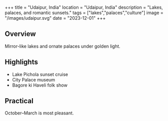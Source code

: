 +++
title = "Udaipur, India"
location = "Udaipur, India"
description = "Lakes, palaces, and romantic sunsets."
tags = ["lakes","palaces","culture"]
image = "/images/udaipur.svg"
date = "2023-12-01"
+++

## Overview
Mirror-like lakes and ornate palaces under golden light.

## Highlights
- Lake Pichola sunset cruise
- City Palace museum
- Bagore ki Haveli folk show

## Practical
October–March is most pleasant.
